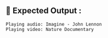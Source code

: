 ## 🧪 Expected Output :

```
Playing audio: Imagine - John Lennon
Playing video: Nature Documentary
```